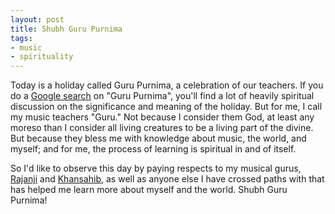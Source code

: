 ```yaml
---
layout: post
title: Shubh Guru Purnima
tags:
- music
- spirituality
---
```

Today is a holiday called Guru Purnima, a celebration of our teachers. If you do a [Google search](http://www.google.com/search?q=guru+purnima) on "Guru Purnima", you'll find a lot of heavily spiritual discussion on the significance and meaning of the holiday. But for me, I call my music teachers "Guru." Not because I consider them God, at least any moreso than I consider all living creatures to be a living part of the divine. But because they bless me with knowledge about music, the world, and myself; and for me, the process of learning is spiritual in and of itself.
 
So I'd like to observe this day by paying respects to my musical gurus, [Rajanji](http://www.indianmusicinstitute.com/) and [Khansahib](http://www.shujaatkhan.com/), as well as anyone else I have crossed paths with that has helped me learn more about myself and the world. Shubh Guru Purnima!

